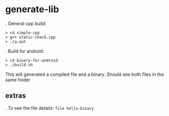 # generate-lib

. General cpp build:

```
> cd simple-cpp
> g++ static-check.cpp
> ./a.out
```

. Build for android:

```
> cd binary-for-android
> ./build.sh
```

This will generated a compiled file and a binary. Should see both files in the same folder

## extras

. To see the file details: `file hello-binary`
